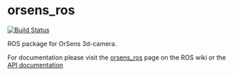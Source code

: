 # orsens_ros
[![Build Status](https://travis-ci.org/Oriense/orsens_ros.svg?branch=master)](https://travis-ci.org/Oriense/orsens_ros)

ROS package for OrSens 3d-camera.

For documentation please visit the [orsens_ros](http://wiki.ros.org/orsens_ros) page on the ROS wiki or the [API documentation](http://docs.ros.org/indigo/api/orsens/html/c++/orsens_8h.html)
